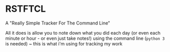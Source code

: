 # RSTFTCL
A "Really Simple Tracker For The Command Line"
 
All it does is allow you to note down what you did each day (or even each minute or hour - or even just take notes!) using the command line (`python 3` is needed) ~ this is what i'm using for tracking my work
